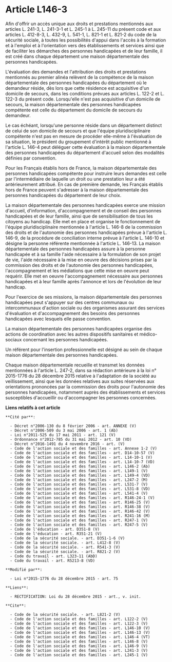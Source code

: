 # Article L146-3

Afin d'offrir un accès unique aux droits et prestations mentionnés aux articles L. 241-3, L. 241-3-1 et L. 245-1 à L. 245-11
du présent code et aux articles L. 412-8-3, L. 432-9, L. 541-1, L. 821-1 et L. 821-2 du code de la sécurité sociale, à toutes
les possibilités d'appui dans l'accès à la formation et à l'emploi et à l'orientation vers des établissements et services
ainsi que de faciliter les démarches des personnes handicapées et de leur famille, il est créé dans chaque département une
maison départementale des personnes handicapées. 

L'évaluation des demandes et l'attribution des droits et prestations mentionnés au premier alinéa relèvent de la compétence
de la maison départementale des personnes handicapées du département où le demandeur réside, dès lors que cette résidence est
acquisitive d'un domicile de secours, dans les conditions prévues aux articles L. 122-2 et L. 122-3 du présent code.
Lorsqu'elle n'est pas acquisitive d'un domicile de secours, la maison départementale des personnes handicapées compétente est
celle du département du domicile de secours du demandeur. 

Le cas échéant, lorsqu'une personne réside dans un département distinct de celui de son domicile de secours et que l'équipe
pluridisciplinaire compétente n'est pas en mesure de procéder elle-même à l'évaluation de sa situation, le président du
groupement d'intérêt public mentionné à l'article L. 146-4 peut déléguer cette évaluation à la maison départementale des
personnes handicapées du département d'accueil selon des modalités définies par convention. 

Pour les Français établis hors de France, la maison départementale des personnes handicapées compétente pour instruire leurs
demandes est celle par l'intermédiaire de laquelle un droit ou une prestation leur a été antérieurement attribué. En cas de
première demande, les Français établis hors de France peuvent s'adresser à la maison départementale des personnes handicapées
du département de leur choix. 

La maison départementale des personnes handicapées exerce une mission d'accueil, d'information, d'accompagnement et de
conseil des personnes handicapées et de leur famille, ainsi que de sensibilisation de tous les citoyens au handicap. Elle met
en place et organise le fonctionnement de l'équipe pluridisciplinaire mentionnée à l'article L. 146-8 de la commission des
droits et de l'autonomie des personnes handicapées prévue à l'article L. 146-9, de la procédure de conciliation interne
prévue à l'article L. 146-10 et désigne la personne référente mentionnée à l'article L. 146-13. La maison départementale des
personnes handicapées assure à la personne handicapée et à sa famille l'aide nécessaire à la formulation de son projet de
vie, l'aide nécessaire à la mise en oeuvre des décisions prises par la commission des droits et de l'autonomie des personnes
handicapées, l'accompagnement et les médiations que cette mise en oeuvre peut requérir. Elle met en oeuvre l'accompagnement
nécessaire aux personnes handicapées et à leur famille après l'annonce et lors de l'évolution de leur handicap. 

Pour l'exercice de ses missions, la maison départementale des personnes handicapées peut s'appuyer sur des centres communaux
ou intercommunaux d'action sociale ou des organismes assurant des services d'évaluation et d'accompagnement des besoins des
personnes handicapées avec lesquels elle passe convention. 

La maison départementale des personnes handicapées organise des actions de coordination avec les autres dispositifs
sanitaires et médico-sociaux concernant les personnes handicapées. 

Un référent pour l'insertion professionnelle est désigné au sein de chaque maison départementale des personnes handicapées. 

Chaque maison départementale recueille et transmet les données mentionnées à l'article L. 247-2, dans sa rédaction antérieure
à la loi n° 2015-1776 du 28 décembre 2015 relative à l'adaptation de la société au veillissement, ainsi que les données
relatives aux suites réservées aux orientations prononcées par la commission des droits pour l'autonomie des personnes
handicapées, notamment auprès des établissements et services susceptibles d'accueillir ou d'accompagner les personnes
concernées.

**Liens relatifs à cet article**

	**Cité par**:

	  - Décret n°2006-130 du 8 février 2006 - art. ANNEXE (V)
	  - Décret n°2006-509 du 3 mai 2006 - art. 1 (Ab)
	  - Loi n°2011-525 du 17 mai 2011 - art. 121 (V)
	  - Ordonnance n°2012-785 du 31 mai 2012 - art. 10 (VD)
	  - Décret n°2016-1491 du 4 novembre 2016 - art. (V)
	  - Code de l'action sociale et des familles - art. Annexe 1-2 (V)
	  - Code de l'action sociale et des familles - art. D14-10-57 (V)
	  - Code de l'action sociale et des familles - art. L14-10-1 (V)
	  - Code de l'action sociale et des familles - art. L14-10-7 (VD)
	  - Code de l'action sociale et des familles - art. L146-2 (Ab)
	  - Code de l'action sociale et des familles - art. L149-1 (V)
	  - Code de l'action sociale et des familles - art. L149-4 (VD)
	  - Code de l'action sociale et des familles - art. L247-2 (M)
	  - Code de l'action sociale et des familles - art. L531-7 (V)
	  - Code de l'action sociale et des familles - art. L531-8 (VD)
	  - Code de l'action sociale et des familles - art. L541-4 (V)
	  - Code de l'action sociale et des familles - art. R146-24-1 (V)
	  - Code de l'action sociale et des familles - art. R146-25 (V)
	  - Code de l'action sociale et des familles - art. R146-38 (V)
	  - Code de l'action sociale et des familles - art. R146-42 (V)
	  - Code de l'action sociale et des familles - art. R241-16 (M)
	  - Code de l'action sociale et des familles - art. R247-1 (V)
	  - Code de l'action sociale et des familles - art. R247-5 (V)
	  - Code de l'éducation - art. D351-8 (V)
	  - Code de l'éducation - art. R351-21 (V)
	  - Code de la sécurité sociale. - art. D351-1-6 (V)
	  - Code de la sécurité sociale. - art. L412-8 (V)
	  - Code de la sécurité sociale. - art. R541-3 (V)
	  - Code de la sécurité sociale. - art. R821-2 (V)
	  - Code du travail - art. L323-11 (AbD)
	  - Code du travail - art. R5213-8 (VD)

	**Modifié par**:

	  - Loi n°2015-1776 du 28 décembre 2015 - art. 75

	**Liens**:

	  - RECTIFICATION: Loi du 28 décembre 2015 - art., v. init.

	**Cite**:

	  - Code de la sécurité sociale. - art. L821-2 (V)
	  - Code de l'action sociale et des familles - art. L122-2 (V)
	  - Code de l'action sociale et des familles - art. L122-3 (V)
	  - Code de l'action sociale et des familles - art. L146-10 (V)
	  - Code de l'action sociale et des familles - art. L146-13 (V)
	  - Code de l'action sociale et des familles - art. L146-4 (VT)
	  - Code de l'action sociale et des familles - art. L146-8 (V)
	  - Code de l'action sociale et des familles - art. L146-9 (V)
	  - Code de l'action sociale et des familles - art. L241-3 (V)
	  - Code de l'action sociale et des familles - art. L245-1 (V)

